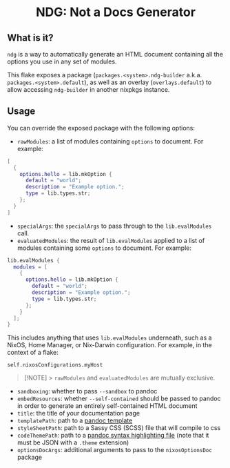 <h1 align="center">
  <br>
  NDG: Not a Docs Generator
  <br>
</h1>

## What is it?

`ndg` is a way to automatically generate an HTML document containing all the
options you use in any set of modules.

This flake exposes a package (`packages.<system>.ndg-builder` a.k.a.
`packages.<system>.default`), as well as an overlay (`overlays.default`) to
allow accessing `ndg-builder` in another nixpkgs instance.

## Usage

You can override the exposed package with the following options:

- `rawModules`: a list of modules containing `options` to document. For example:

```nix
[
  {
    options.hello = lib.mkOption {
      default = "world";
      description = "Example option.";
      type = lib.types.str;
    };
  }
]
```

- `specialArgs`: the `specialArgs` to pass through to the `lib.evalModules`
  call.
- `evaluatedModules`: the result of `lib.evalModules` applied to a list of
  modules containing some `options` to document. For example:

```nix
lib.evalModules {
  modules = [
    {
      options.hello = lib.mkOption {
        default = "world";
        description = "Example option.";
        type = lib.types.str;
      };
    }
  ];
}
```

This includes anything that uses `lib.evalModules` underneath, such as a NixOS,
Home Manager, or Nix-Darwin configuration. For example, in the context of a
flake:

```
self.nixosConfigurations.myHost
```

> [!NOTE] > `rawModules` and `evaluatedModules` are mutually exclusive.

- `sandboxing`: whether to pass `--sandbox` to pandoc
- `embedResources`: whether `--self-contained` should be passed to pandoc in
  order to generate an entirely self-contained HTML document
- `title`: the title of your documentation page
- `templatePath`: path to a
  [pandoc template](https://pandoc.org/MANUAL.html#templates)
- `styleSheetPath`: path to a Sassy CSS (SCSS) file that will compile to css
- `codeThemePath`: path to a
  [pandoc syntax highlighting file](https://pandoc.org/MANUAL.html#syntax-highlighting)
  (note that it must be JSON with a `.theme` extension)
- `optionsDocArgs`: additional arguments to pass to the `nixosOptionsDoc`
  package
